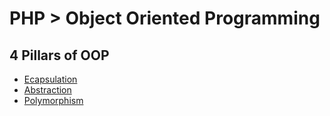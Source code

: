 # PHP > Object Oriented Programming

## 4 Pillars of OOP
- [Ecapsulation](./encapsulation.md)
- [Abstraction](./abstraction.md)
- [Polymorphism](./polymorphism.md)